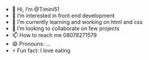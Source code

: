 - 👋 Hi, I’m @Timini51
- 👀 I’m interested in front end development 
- 🌱 I’m currently learning and working on html and css 
- 💞️ I’m looking to collaborate on few projects
- 📫 How to reach me 08078271579
- 😄 Pronouns: ...
- ⚡ Fun fact: I love eating 

<!---
Timini51/Timini51 is a ✨ special ✨ repository because its `README.md` (this file) appears on your GitHub profile.
You can click the Preview link to take a look at your changes.
--->
